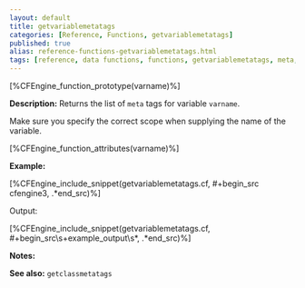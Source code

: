 ```yaml
---
layout: default
title: getvariablemetatags
categories: [Reference, Functions, getvariablemetatags]
published: true
alias: reference-functions-getvariablemetatags.html
tags: [reference, data functions, functions, getvariablemetatags, meta, tags]
---
```


[%CFEngine_function_prototype(varname)%]

**Description:** Returns the list of `meta` tags for variable `varname`.

Make sure you specify the correct scope when supplying the name of the
variable.

[%CFEngine_function_attributes(varname)%]

**Example:**

[%CFEngine_include_snippet(getvariablemetatags.cf, #\+begin_src cfengine3, .*end_src)%]

Output:

[%CFEngine_include_snippet(getvariablemetatags.cf, #\+begin_src\s+example_output\s*, .*end_src)%]

**Notes:**

**See also:** `getclassmetatags`
